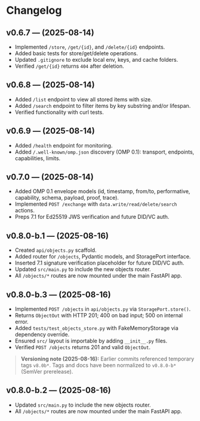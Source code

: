 # Changelog

## v0.6.7 — (2025-08-14)
- Implemented `/store`, `/get/{id}`, and `/delete/{id}` endpoints.
- Added basic tests for store/get/delete operations.
- Updated `.gitignore` to exclude local env, keys, and cache folders.
- Verified `/get/{id}` returns `404` after deletion.
## v0.6.8 — (2025-08-14)
- Added `/list` endpoint to view all stored items with size.
- Added `/search` endpoint to filter items by key substring and/or lifespan.
- Verified functionality with curl tests.
## v0.6.9 — (2025-08-14)
- Added `/health` endpoint for monitoring.
- Added `/.well-known/omp.json` discovery (OMP 0.1): transport, endpoints, capabilities, limits.
## v0.7.0 — (2025-08-14)
- Added OMP 0.1 envelope models (id, timestamp, from/to, performative, capability, schema, payload, proof, trace).
- Implemented `POST /exchange` with `data.write/read/delete/search` actions.
- Preps 7.1 for Ed25519 JWS verification and future DID/VC auth.
## v0.8.0-b.1 — (2025-08-16)
- Created `api/objects.py` scaffold.
- Added router for `/objects`, Pydantic models, and StoragePort interface.
- Inserted 7.1 signature verification placeholder for future DID/VC auth.
- Updated `src/main.py` to include the new objects router.
- All `/objects/*` routes are now mounted under the main FastAPI app.
## v0.8.0-b.3 — (2025-08-16)
- Implemented `POST /objects` in `api/objects.py` via `StoragePort.store()`.
- Returns `ObjectOut` with HTTP 201; 400 on bad input; 500 on internal error.
- Added `tests/test_objects_store.py` with FakeMemoryStorage via dependency override.
- Ensured `src/` layout is importable by adding `__init__.py` files.
- Verified `POST /objects` returns 201 and valid `ObjectOut`.

> **Versioning note (2025-08-16):** Earlier commits referenced temporary tags `v8.0b*`. 
> Tags and docs have been normalized to `v0.8.0-b*` (SemVer prerelease).
## v0.8.0-b.2 — (2025-08-16)
- Updated `src/main.py` to include the new objects router.
- All `/objects/*` routes are now mounted under the main FastAPI app.
